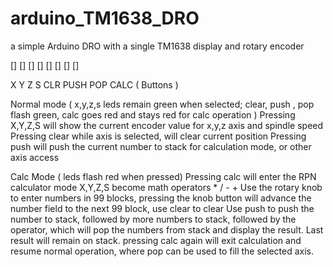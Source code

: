 # arduino_TM1638_DRO
a simple Arduino DRO with a single TM1638 display and rotary encoder

[] [] [] [] [] [] [] []

X Y Z S CLR PUSH POP CALC ( Buttons )

Normal mode 
( x,y,z,s leds remain green when selected; clear, push , pop flash green, calc goes red and stays red for calc operation )
Pressing X,Y,Z,S will show the current encoder value for x,y,z axis and spindle speed
Pressing clear while axis is selected, will clear current position
Pressing push will push the current number to stack for calculation mode, or other axis access

Calc Mode ( leds flash red when pressed) 
Pressing calc will enter the RPN calculator mode
X,Y,Z,S become math operators * / - +
Use the rotary knob to enter numbers in 99 blocks, pressing the knob button will advance the number field to the next 99 block,  use clear to clear
Use push to push the number to stack, followed by more numbers to stack, followed by the operator, which will pop the numbers from stack and display the result.
Last result will remain on stack.
pressing calc again will exit calculation and resume normal operation, where pop can be used to fill the selected axis.

